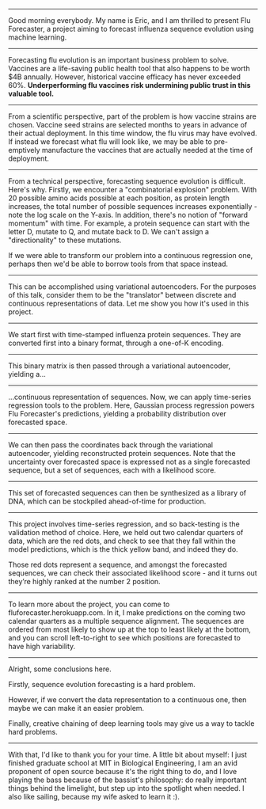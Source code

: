 --------

Good morning everybody. My name is Eric, and I am thrilled to present Flu Forecaster, a project aiming to forecast influenza sequence evolution using machine learning.

--------

Forecasting flu evolution is an important business problem to solve. Vaccines are a life-saving public health tool that also happens to be worth $4B annually. However, historical vaccine efficacy has never exceeded 60%. **Underperforming flu vaccines risk undermining public trust in this valuable tool.**

--------

From a scientific perspective, part of the problem is how vaccine strains are chosen. Vaccine seed strains are selected months to years in advance of their actual deployment. In this time window, the flu virus may have evolved. If instead we forecast what flu will look like, we may be able to pre-emptively manufacture the vaccines that are actually needed at the time of deployment.

------

From a technical perspective, forecasting sequence evolution is difficult. Here's why. Firstly, we encounter a "combinatorial explosion" problem. With 20 possible amino acids possible at each position, as protein length increases, the total number of possible sequences increases exponentially - note the log scale on the Y-axis. In addition, there's no notion of "forward momentum" with time. For example, a protein sequence can start with the letter D, mutate to Q, and mutate back to D. We can't assign a "directionality" to these mutations.

If we were able to transform our problem into a continuous regression one, perhaps then we'd be able to borrow tools from that space instead.

---

This can be accomplished using variational autoencoders. For the purposes of this talk, consider them to be the "translator" between discrete and continuous representations of data. Let me show you how it's used in this project.

---

We start first with time-stamped influenza protein sequences. They are converted first into a binary format, through a one-of-K encoding.

---

This binary matrix is then passed through a variational autoencoder, yielding a...

---

...continuous representation of sequences. Now, we can apply time-series regression tools to the problem. Here, Gaussian process regression powers Flu Forecaster's predictions, yielding a probability distribution over forecasted space.

---

We can then pass the coordinates back through the variational autoencoder, yielding reconstructed protein sequences. Note that the uncertainty over forecasted space is expressed not as a single forecasted sequence, but a set of sequences, each with a likelihood score.

---

This set of forecasted sequences can then be synthesized as a library of DNA, which can be stockpiled ahead-of-time for production.

---

This project involves time-series regression, and so back-testing is the validation method of choice. Here, we held out two calendar quarters of data, which are the red dots, and check to see that they fall within the model predictions, which is the thick yellow band, and indeed they do.

Those red dots represent a sequence, and amongst the forecasted sequences, we can check their associated likelihood score - and it turns out they’re highly ranked at the number 2 position.

---

To learn more about the project, you can come to fluforecaster.herokuapp.com. In it, I make predictions on the coming two calendar quarters as a multiple sequence alignment. The sequences are ordered from most likely to show up at the top to least likely at the bottom, and you can scroll left-to-right to see which positions are forecasted to have high variability.

---

Alright, some conclusions here.

Firstly, sequence evolution forecasting is a hard problem.

However, if we convert the data representation to a continuous one, then maybe we can make it an easier problem.

Finally, creative chaining of deep learning tools may give us a way to tackle hard problems.

---

With that, I'd like to thank you for your time. A little bit about myself: I just finished graduate school at MIT in Biological Engineering, I am an avid proponent of open source because it's the right thing to do, and I love playing the bass because of the bassist's philosophy: do really important things behind the limelight, but step up into the spotlight when needed. I also like sailing, because my wife asked to learn it :).
